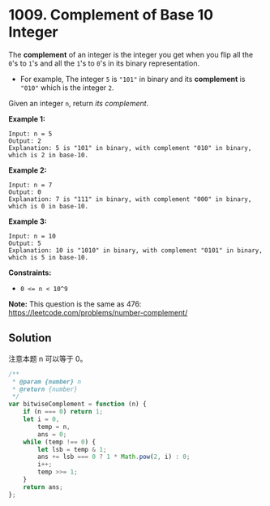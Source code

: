 # 1009. Complement of Base 10 Integer

The **complement** of an integer is the integer you get when you flip all the `0`'s to `1`'s and all the `1`'s to `0`'s in its binary representation.

-   For example, The integer `5` is `"101"` in binary and its **complement** is `"010"` which is the integer `2`.

Given an integer `n`, return _its complement_.

**Example 1:**

```
Input: n = 5
Output: 2
Explanation: 5 is "101" in binary, with complement "010" in binary, which is 2 in base-10.
```

**Example 2:**

```
Input: n = 7
Output: 0
Explanation: 7 is "111" in binary, with complement "000" in binary, which is 0 in base-10.
```

**Example 3:**

```
Input: n = 10
Output: 5
Explanation: 10 is "1010" in binary, with complement "0101" in binary, which is 5 in base-10.
```

**Constraints:**

-   `0 <= n < 10^9`

**Note:** This question is the same as 476: https://leetcode.com/problems/number-complement/

## Solution

注意本题 n 可以等于 0。

```javascript
/**
 * @param {number} n
 * @return {number}
 */
var bitwiseComplement = function (n) {
    if (n === 0) return 1;
    let i = 0,
        temp = n,
        ans = 0;
    while (temp !== 0) {
        let lsb = temp & 1;
        ans += lsb === 0 ? 1 * Math.pow(2, i) : 0;
        i++;
        temp >>= 1;
    }
    return ans;
};
```
